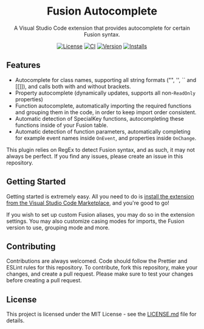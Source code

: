 <div align="center">

# Fusion Autocomplete

A Visual Studio Code extension that provides autocomplete for certain Fusion syntax.

[![License](https://img.shields.io/github/license/virtualbutfake/fusion-autocomplete)](https://github.com/VirtualButFake/fusion-autocomplete/blob/master/LICENSE.md)
[![CI](https://github.com/virtualbutfake/fusion-autocomplete/actions/workflows/ci.yaml/badge.svg)](https://github.com/virtualbutfake/fusion-autocomplete/actions)
[![Version](https://img.shields.io/visual-studio-marketplace/v/Virtual.fusionautocomplete)](https://marketplace.visualstudio.com/items?itemName=Virtual.fusionautocomplete)
[![Installs](https://img.shields.io/visual-studio-marketplace/d/Virtual.fusionautocomplete)](https://marketplace.visualstudio.com/items?itemName=Virtual.fusionautocomplete)


</div>

## Features

-   Autocomplete for class names, supporting all string formats ("", '', `` and \[[\]]), and calls both with and without brackets.
-   Property autocomplete (dynamically updates, supports all non-`ReadOnly` properties)
-   Function autocomplete, automatically importing the required functions and grouping them in the code, in order to keep import order consistent.
-   Automatic detection of SpecialKey functions, autocompleting these functions inside of your Fusion table.
-   Automatic detection of function parameters, automatically completing for example event names inside `OnEvent`, and properties inside `OnChange`.

This plugin relies on RegEx to detect Fusion syntax, and as such, it may not always be perfect. If you find any issues, please create an issue in this repository.

## Getting Started

Getting started is extremely easy. All you need to do is [install the extension from the Visual Studio Code Marketplace](https://marketplace.visualstudio.com/items?itemName=Virtual.fusionautocomplete), and you're good to go!

If you wish to set up custom Fusion aliases, you may do so in the extension settings.
You may also customize casing modes for imports, the Fusion version to use, grouping mode and more.

## Contributing

Contributions are always welcomed. Code should follow the Prettier and ESLint rules for this repository. To contribute, fork this repository, make your changes, and create a pull request. Please make sure to test your changes before creating a pull request.

## License

This project is licensed under the MIT License - see the [LICENSE.md](https://github.com/virtualbutfake/fusion-autocomplete/blob/master/LICENSE.md) file for details.